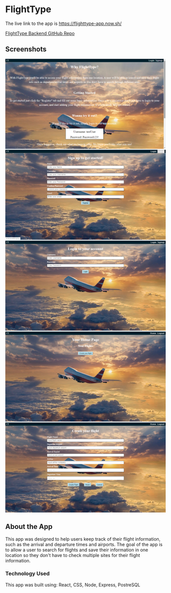 # FlightType

The live link to the app is https://flighttype-app.now.sh/

[FlightType Backend GitHub Repo](https://github.com/cmacdonald131/flightType-api.git)

## Screenshots

![screenshot1](src/Images/screenshot1.png)
![screenshot2](src/Images/screenshot2.png)
![screenshot3](src/Images/screenshot3.png)
![screenshot4](src/Images/screenshot4.png)
![screenshot5](src/Images/screenshot5.png)

## About the App

This app was designed to help users keep track of their flight information, such as the arrival and departure times and airports.  The goal of the app is to allow a user to search for flights and save their information in one location so they don't have to check multiple sites for their flight information.

### Technology Used

This app was built using:
React,
CSS,
Node,
Express,
PostreSQL
